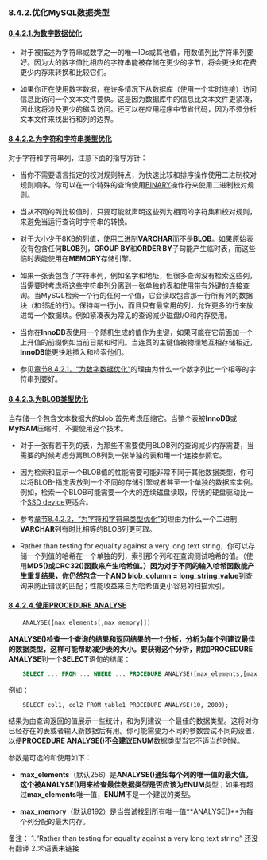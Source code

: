 ### 8.4.2.优化MySQL数据类型

#### [8.4.2.1.为数字数据优化](#08.04.02.01)

* 对于被描述为字符串或数字之一的唯一IDs或其他值，用数值列比字符串列要好。因为大的数字值比相应的字符串能被存储在更少的字节，将会更快和花费更少内存来转换和比较它们。

* 如果你正在使用数字数据，在许多情况下从数据库（使用一个实时连接）访问信息比访问一个文本文件要快。这是因为数据库中的信息比文本文件更紧凑，因此这将涉及更少的磁盘访问。还可以在应用程序中节省代码，因为不须分析文本文件来找出行和列的边界。

#### [8.4.2.2.为字符和字符串类型优化](#08.04.02.02)

对于字符和字符串列，注意下面的指导方针：

* 当你不需要语言指定的校对规则特点，为快速比较和排序操作使用二进制校对规则顺序。你可以在一个特殊的查询使用[BINARY][10.1.7.7]操作符来使用二进制校对规则。

* 当从不同的列比较值时，只要可能就声明这些列为相同的字符集和校对规则，来避免当运行查询时字符串的转换。

* 对于大小少于8KB的列值，使用二进制**VARCHAR**而不是**BLOB**。如果原始表没有包含任何**BLOB**列，**GROUP BY**和**ORDER BY**子句能产生临时表，而这些临时表能使用在**MEMORY**存储引擎。

* 如果一张表包含了字符串列，例如名字和地址，但很多查询没有检索这些列，当需要时考虑将这些字符串列分离到一张单独的表和使用带有外键的连接查询。当MySQL检索一个行的任何一个值，它会读取包含那一行所有列的数据块（和邻近的行）。保持每一行小，而且只有最常用的列，允许更多的行来放进每一个数据块。例如紧凑表为常见的查询减少磁盘I/O和内存使用。

* 当你在**InnoDB**表使用一个随机生成的值作为主键，如果可能在它前面加一个上升值的前缀例如当前日期和时间。当连贯的主键值被物理地互相存储相近，**InnoDB**能更快地插入和检索他们。

* 参见[章节8.4.2.1，“为数字数据优化”][8.4.2.1]的理由为什么一个数字列比一个相等的字符串列要好。

#### [8.4.2.3.为BLOB类型优化](#08.04.02.03)

当存储一个包含文本数据大的blob,首先考虑压缩它。当整个表被**InnoDB**或**MyISAM**压缩时，不要使用这个技术。

* 对于一张有若干列的表，为那些不需要使用BLOB列的查询减少内存需要，当需要的时候考虑分离BLOB列到一张单独的表和用一个连接参照它。

* 因为检索和显示一个BLOB值的性能需要可能非常不同于其他数据类型，你可以将BLOB-指定表放到一个不同的存储引擎或者甚至一个单独的数据库实例。例如，检索一个BLOB可能需要一个大的连续磁盘读取，传统的硬盘驱动比一个[SSD device][SSD device]更适合。

* 参考[章节8.4.2.2，“为字符和字符串类型优化”][8.4.2.2]的理由为什么一个二进制**VARCHAR**列有时比相等的BLOB列更可取。

* Rather than testing for equality against a very long text string，你可以存储一个列值的哈希在一个单独的列，索引那个列和在查询测试哈希的值。（使用**MD5()**或**CRC32()**函数来产生哈希值。）因为对于不同的输入哈希函数能产生重复结果，你仍然包含一个**AND blob_column = long_string_value**到查询来防止错误的匹配；性能收益来自为哈希值更小容易的扫描索引。

#### [8.4.2.4.使用**PROCEDURE ANALYSE**](#08.04.02.04)

```sql
	ANALYSE([max_elements[,max_memory]])
```

**ANALYSE()**检查一个查询的结果和返回结果的一个分析，分析为每个列建议最佳的数据类型，这样可能帮助减少表的大小。要获得这个分析，附加**PROCEDURE ANALYSE**到一个**SELECT**语句的结尾：

```sql
	SELECT ... FROM ... WHERE ... PROCEDURE ANALYSE([max_elements,[max_memory]])
```

例如：

```
    SELECT col1, col2 FROM table1 PROCEDURE ANALYSE(10, 2000);
```

结果为由查询返回的值展示一些统计，和为列建议一个最佳的数据类型。这将对你已经存在的表或者输入新数据后有用。你可能需要为不同的参数尝试不同的设置，以便**PROCEDURE ANALYSE()**不会建议**ENUM**数据类型当它不适当的时候。

参数是可选的和使用如下：

* **max_elements**（默认256）是**ANALYSE()**通知每个列的唯一值的最大值。这个被**ANALYSE()**用来检查最佳数据类型是否应该为**ENUM**类型；如果有超过**max_elements**唯一值，**ENUM**不是一个建议的类型。

* **max_memory**（默认8192）是当尝试找到所有唯一值**ANALYSE()**为每个列分配的最大内存。





[10.1.7.7]:./docs/10.01.07_Collation_Issues.md#10.01.07.07

[8.4.2.1]:./docs/08.04.02_Optimizing_MySQL_Data_Types.md#08.04.02.01

[SSD device]:./docs/术语表

[8.4.2.2]:./docs/08.04.02_Optimizing_MySQL_Data_Types.md#08.04.02.02




备注：
1.“Rather than testing for equality against a very long text string” 还没有翻译
2.术语表未链接